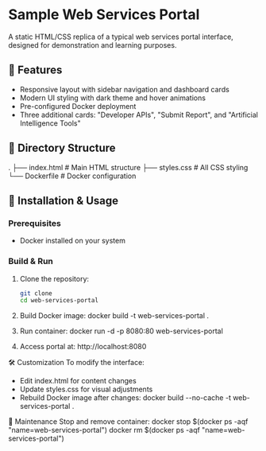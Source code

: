 # Sample Web Services Portal

A static HTML/CSS replica of a typical web services portal interface, designed for demonstration and learning purposes.

## 🌟 Features
- Responsive layout with sidebar navigation and dashboard cards
- Modern UI styling with dark theme and hover animations
- Pre-configured Docker deployment
- Three additional cards: "Developer APIs", "Submit Report", and "Artificial Intelligence Tools"

## 📁 Directory Structure
.
├── index.html # Main HTML structure
├── styles.css # All CSS styling
└── Dockerfile # Docker configuration


## 🚀 Installation & Usage

### Prerequisites
- Docker installed on your system

### Build & Run
1. Clone the repository:
   ```bash
   git clone
   cd web-services-portal

2. Build Docker image:
docker build -t web-services-portal .

3. Run container:
docker run -d -p 8080:80 web-services-portal

4. Access portal at:
http://localhost:8080

🛠️ Customization
To modify the interface:

- Edit index.html for content changes
- Update styles.css for visual adjustments
- Rebuild Docker image after changes:
docker build --no-cache -t web-services-portal .

🧹 Maintenance
Stop and remove container:
docker stop $(docker ps -aqf "name=web-services-portal")
docker rm $(docker ps -aqf "name=web-services-portal")

